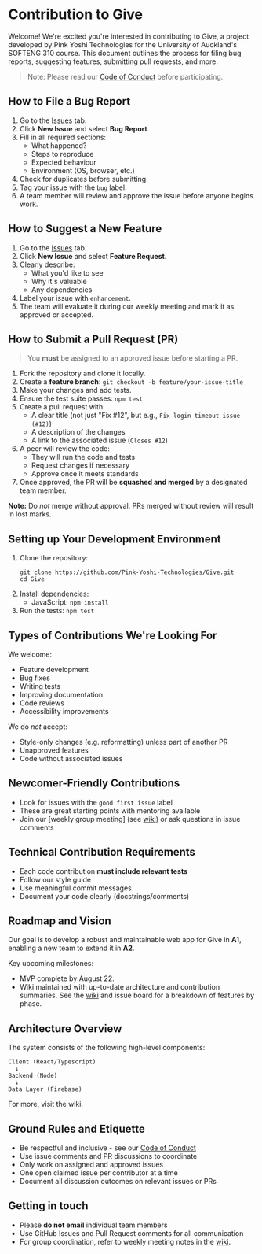 # Contribution to Give
Welcome! We're excited you're interested in contributing to Give, a project developed by Pink Yoshi Technologies for the University of Auckland's SOFTENG 310 course. This document outlines the process for filing bug reports, suggesting features, submitting pull requests, and more.

> Note: Please read our [Code of Conduct](./CODE_OF_CONDUCT.md) before participating.

## How to File a Bug Report
1. Go to the [Issues](./issues) tab.
2. Click **New Issue** and select **Bug Report**.
3. Fill in all required sections:
   * What happened?
   * Steps to reproduce
   * Expected behaviour
   * Environment (OS, browser, etc.)
4. Check for duplicates before submitting.
5. Tag your issue with the `bug` label.
6. A team member will review and approve the issue before anyone begins work.

## How to Suggest a New Feature
1. Go to the [Issues](./issues) tab.
2. Click **New Issue** and select **Feature Request**.
3. Clearly describe:
   * What you'd like to see
   * Why it's valuable
   * Any dependencies
4. Label your issue with `enhancement`.
5. The team will evaluate it during our weekly meeting and mark it as approved or accepted.

## How to Submit a Pull Request (PR)
> You **must** be assigned to an approved issue before starting a PR.
1. Fork the repository and clone it locally.
2. Create a **feature branch**:
   `git checkout -b feature/your-issue-title`
3. Make your changes and add tests.
4. Ensure the test suite passes:
   `npm test`
5. Create a pull request with:
   * A clear title (not just "Fix #12", but e.g., `Fix login timeout issue (#12)`)
   * A description of the changes
   * A link to the associated issue (`Closes #12`)
6. A peer will review the code:
   * They will run the code and tests
   * Request changes if necessary
   * Approve once it meets standards
7. Once approved, the PR will be **squashed and merged** by a designated team member.

**Note:** Do _not_ merge without approval. PRs merged without review will result in lost marks.

## Setting up Your Development Environment
1. Clone the repository:
   ```
   git clone https://github.com/Pink-Yoshi-Technologies/Give.git
   cd Give
   ```
2. Install dependencies:
   * JavaScript: `npm install`
3. Run the tests:
   `npm test`

## Types of Contributions We're Looking For
We welcome:
* Feature development
* Bug fixes
* Writing tests
* Improving documentation
* Code reviews
* Accessibility improvements

We do _not_ accept:
* Style-only changes (e.g. reformatting) unless part of another PR
* Unapproved features
* Code without associated issues

## Newcomer-Friendly Contributions
* Look for issues with the `good first issue` label
* These are great starting points with mentoring available
* Join our [weekly group meeting] (see [wiki](../../wiki)) or ask questions in issue comments

## Technical Contribution Requirements
* Each code contribution **must include relevant tests**
* Follow our style guide
* Use meaningful commit messages
* Document your code clearly (docstrings/comments)

## Roadmap and Vision
Our goal is to develop a robust and maintainable web app for Give in **A1**, enabling a new team to extend it in **A2**.

Key upcoming milestones:
* MVP complete by August 22.
* Wiki maintained with up-to-date architecture and contribution summaries.
See the [wiki](../../wiki) and issue board for a breakdown of features by phase.

## Architecture Overview
The system consists of the following high-level components:
```
Client (React/Typescript)
  ↓
Backend (Node)
  ↓
Data Layer (Firebase)
```
For more, visit the wiki.

## Ground Rules and Etiquette
* Be respectful and inclusive - see our [Code of Conduct](./CODE_OF_CONDUCT.md)
* Use issue comments and PR discussions to coordinate
* Only work on assigned and approved issues
* One open claimed issue per contributor at a time
* Document all discussion outcomes on relevant issues or PRs

## Getting in touch
* Please **do not email** individual team members
* Use GitHub Issues and Pull Request comments for all communication
* For group coordination, refer to weekly meeting notes in the [wiki](../../wiki).
